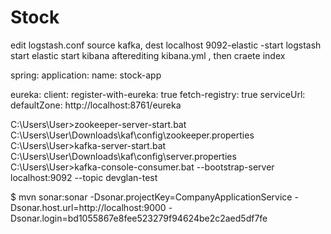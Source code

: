 # Stock
edit logstash.conf  source kafka, dest localhost 9092-elastic  -start logstash
start elastic
start kibana afterediting kibana.yml , then craete index


spring:
  application:
    name: stock-app
    
eureka:
  client:
    register-with-eureka: true
    fetch-registry: true
    serviceUrl:
      defaultZone: http://localhost:8761/eureka

C:\Users\User>zookeeper-server-start.bat C:\Users\User\Downloads\kaf\config\zookeeper.properties
C:\Users\User>kafka-server-start.bat C:\Users\User\Downloads\kaf\config\server.properties
C:\Users\User>kafka-console-consumer.bat --bootstrap-server localhost:9092 --topic devglan-test


$ mvn sonar:sonar   -Dsonar.projectKey=CompanyApplicationService   -Dsonar.host.url=http://localhost:9000   -Dsonar.login=bd1055867e8fee523279f94624be2c2aed5df7fe

